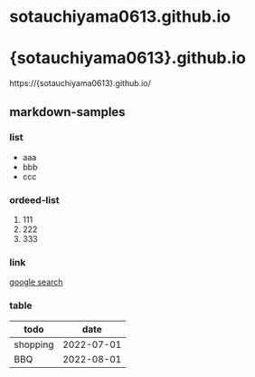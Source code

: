 # sotauchiyama0613.github.io
# {sotauchiyama0613}.github.io
https://{sotauchiyama0613}.github.io/

## markdown-samples

### list
- aaa
- bbb
- ccc

### ordeed-list
1. 111
1. 222
1. 333

### link
[google search](https:google.com)

### table
| todo | date |
| --- | --- |
| shopping | 2022-07-01 |
| BBQ | 2022-08-01 |
